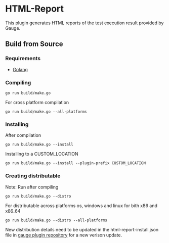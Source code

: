 # HTML-Report
This plugin generates HTML reports of the test execution result provided by Gauge.

## Build from Source


### Requirements
* [Golang](http://golang.org/)

### Compiling

````
go run build/make.go
````

For cross platform compilation

````
go run build/make.go --all-platforms
````

### Installing
After compilation

````
go run build/make.go --install
````

Installing to a CUSTOM_LOCATION

````
go run build/make.go --install --plugin-prefix CUSTOM_LOCATION
````

### Creating distributable

Note: Run after compiling

````
go run build/make.go --distro
````

For distributable across platforms os, windows and linux for bith x86 and x86_64

````
go run build/make.go --distro --all-platforms
````

New distribution details need to be updated in the html-report-install.json file in  [gauge plugin repository](https://github.com/getgauge/gauge-repository) for a new verison update.
